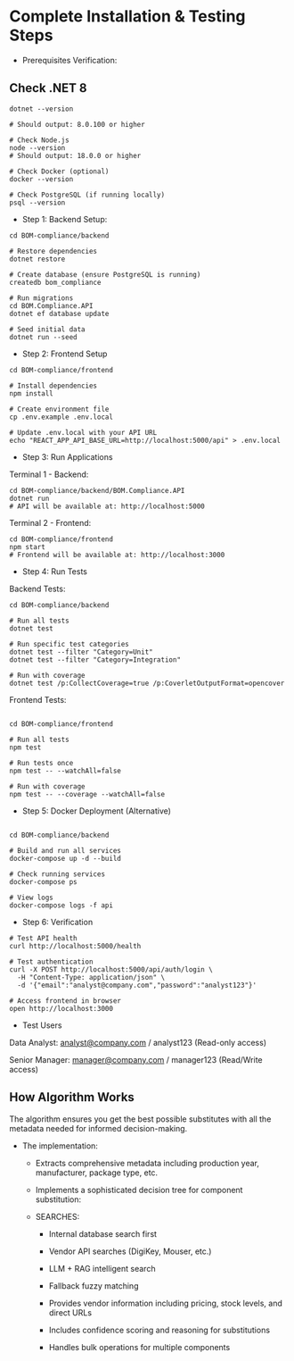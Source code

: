 # Complete Installation & Testing Steps

- Prerequisites Verification:

## Check .NET 8

```
dotnet --version

# Should output: 8.0.100 or higher

# Check Node.js
node --version
# Should output: 18.0.0 or higher

# Check Docker (optional)
docker --version

# Check PostgreSQL (if running locally)
psql --version

```

- Step 1: Backend Setup: 

```
cd BOM-compliance/backend

# Restore dependencies
dotnet restore

# Create database (ensure PostgreSQL is running)
createdb bom_compliance

# Run migrations
cd BOM.Compliance.API
dotnet ef database update

# Seed initial data
dotnet run --seed
```


- Step 2: Frontend Setup

```
cd BOM-compliance/frontend

# Install dependencies
npm install

# Create environment file
cp .env.example .env.local

# Update .env.local with your API URL
echo "REACT_APP_API_BASE_URL=http://localhost:5000/api" > .env.local

```

- Step 3: Run Applications

Terminal 1 - Backend:

```
cd BOM-compliance/backend/BOM.Compliance.API
dotnet run
# API will be available at: http://localhost:5000

```

Terminal 2 - Frontend:

```
cd BOM-compliance/frontend
npm start
# Frontend will be available at: http://localhost:3000
```

- Step 4: Run Tests

Backend Tests:

```
cd BOM-compliance/backend

# Run all tests
dotnet test

# Run specific test categories
dotnet test --filter "Category=Unit"
dotnet test --filter "Category=Integration"

# Run with coverage
dotnet test /p:CollectCoverage=true /p:CoverletOutputFormat=opencover

``` 

Frontend Tests:

```

cd BOM-compliance/frontend

# Run all tests
npm test

# Run tests once
npm test -- --watchAll=false

# Run with coverage
npm test -- --coverage --watchAll=false

```

- Step 5: Docker Deployment (Alternative)

```

cd BOM-compliance/backend

# Build and run all services
docker-compose up -d --build

# Check running services
docker-compose ps

# View logs
docker-compose logs -f api

```

- Step 6: Verification

```
# Test API health
curl http://localhost:5000/health

# Test authentication
curl -X POST http://localhost:5000/api/auth/login \
  -H "Content-Type: application/json" \
  -d '{"email":"analyst@company.com","password":"analyst123"}'

# Access frontend in browser
open http://localhost:3000

```

- Test Users

Data Analyst: analyst@company.com / analyst123 (Read-only access)


Senior Manager: manager@company.com / manager123 (Read/Write access)

## How Algorithm Works

The algorithm ensures you get the best possible substitutes with all the metadata needed for informed decision-making.

- The implementation:

  - Extracts comprehensive metadata including production year, manufacturer, package type, etc.

  - Implements a sophisticated decision tree for component substitution:

  - SEARCHES:

    - Internal database search first
    
    - Vendor API searches (DigiKey, Mouser, etc.)

    - LLM + RAG intelligent search

    - Fallback fuzzy matching

    - Provides vendor information including pricing, stock levels, and direct URLs

    - Includes confidence scoring and reasoning for substitutions

    - Handles bulk operations for multiple components

